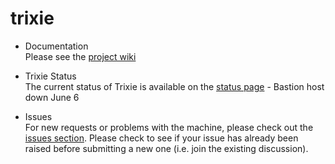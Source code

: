# trixie
* Documentation<br>
Please see the [project wiki](https://github.com/ai4d-iasc/trixie/wiki)

* Trixie Status<br>
The current status of Trixie is available on the [status page](https://github.com/ai4d-iasc/trixie/wiki/Trixie-Status) - Bastion host down June 6

* Issues<br>
For new requests or problems with the machine, please check out the [issues section](https://github.com/ai4d-iasc/trixie/issues). Please check to see if your issue has already been raised before submitting a new one (i.e. join the existing discussion).
